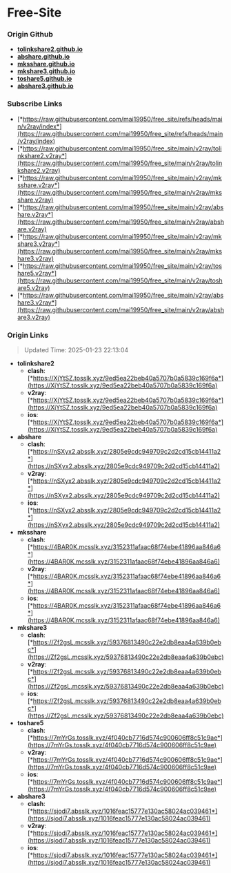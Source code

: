 # Free-Site

### Origin Github

- [**tolinkshare2.github.io**](https://github.com/tolinkshare2/tolinkshare2.github.io)
- [**abshare.github.io**](https://github.com/abshare/abshare.github.io)
- [**mksshare.github.io**](https://github.com/mksshare/mksshare.github.io)
- [**mkshare3.github.io**](https://github.com/mkshare3/mkshare3.github.io)
- [**toshare5.github.io**](https://github.com/toshare5/toshare5.github.io)
- [**abshare3.github.io**](https://github.com/abshare3/abshare3.github.io)

### Subscribe Links

- [*https://raw.githubusercontent.com/mai19950/free_site/refs/heads/main/v2ray/index*](https://raw.githubusercontent.com/mai19950/free_site/refs/heads/main/v2ray/index)
- [*https://raw.githubusercontent.com/mai19950/free_site/main/v2ray/tolinkshare2.v2ray*](https://raw.githubusercontent.com/mai19950/free_site/main/v2ray/tolinkshare2.v2ray)
- [*https://raw.githubusercontent.com/mai19950/free_site/main/v2ray/mksshare.v2ray*](https://raw.githubusercontent.com/mai19950/free_site/main/v2ray/mksshare.v2ray)
- [*https://raw.githubusercontent.com/mai19950/free_site/main/v2ray/abshare.v2ray*](https://raw.githubusercontent.com/mai19950/free_site/main/v2ray/abshare.v2ray)
- [*https://raw.githubusercontent.com/mai19950/free_site/main/v2ray/mkshare3.v2ray*](https://raw.githubusercontent.com/mai19950/free_site/main/v2ray/mkshare3.v2ray)
- [*https://raw.githubusercontent.com/mai19950/free_site/main/v2ray/toshare5.v2ray*](https://raw.githubusercontent.com/mai19950/free_site/main/v2ray/toshare5.v2ray)
- [*https://raw.githubusercontent.com/mai19950/free_site/main/v2ray/abshare3.v2ray*](https://raw.githubusercontent.com/mai19950/free_site/main/v2ray/abshare3.v2ray)

### Origin Links

> Updated Time: 2025-01-23 22:13:04

- **tolinkshare2**
  - **clash**: [*https://XjYtSZ.tosslk.xyz/9ed5ea22beb40a5707b0a5839c169f6a*](https://XjYtSZ.tosslk.xyz/9ed5ea22beb40a5707b0a5839c169f6a)
  - **v2ray**: [*https://XjYtSZ.tosslk.xyz/9ed5ea22beb40a5707b0a5839c169f6a*](https://XjYtSZ.tosslk.xyz/9ed5ea22beb40a5707b0a5839c169f6a)
  - **ios**: [*https://XjYtSZ.tosslk.xyz/9ed5ea22beb40a5707b0a5839c169f6a*](https://XjYtSZ.tosslk.xyz/9ed5ea22beb40a5707b0a5839c169f6a)
- **abshare**
  - **clash**: [*https://nSXyx2.absslk.xyz/2805e9cdc949709c2d2cd15cb14411a2*](https://nSXyx2.absslk.xyz/2805e9cdc949709c2d2cd15cb14411a2)
  - **v2ray**: [*https://nSXyx2.absslk.xyz/2805e9cdc949709c2d2cd15cb14411a2*](https://nSXyx2.absslk.xyz/2805e9cdc949709c2d2cd15cb14411a2)
  - **ios**: [*https://nSXyx2.absslk.xyz/2805e9cdc949709c2d2cd15cb14411a2*](https://nSXyx2.absslk.xyz/2805e9cdc949709c2d2cd15cb14411a2)
- **mksshare**
  - **clash**: [*https://4BAR0K.mcsslk.xyz/3152311afaac68f74ebe41896aa846a6*](https://4BAR0K.mcsslk.xyz/3152311afaac68f74ebe41896aa846a6)
  - **v2ray**: [*https://4BAR0K.mcsslk.xyz/3152311afaac68f74ebe41896aa846a6*](https://4BAR0K.mcsslk.xyz/3152311afaac68f74ebe41896aa846a6)
  - **ios**: [*https://4BAR0K.mcsslk.xyz/3152311afaac68f74ebe41896aa846a6*](https://4BAR0K.mcsslk.xyz/3152311afaac68f74ebe41896aa846a6)
- **mkshare3**
  - **clash**: [*https://Zf2gsL.mcsslk.xyz/59376813490c22e2db8eaa4a639b0ebc*](https://Zf2gsL.mcsslk.xyz/59376813490c22e2db8eaa4a639b0ebc)
  - **v2ray**: [*https://Zf2gsL.mcsslk.xyz/59376813490c22e2db8eaa4a639b0ebc*](https://Zf2gsL.mcsslk.xyz/59376813490c22e2db8eaa4a639b0ebc)
  - **ios**: [*https://Zf2gsL.mcsslk.xyz/59376813490c22e2db8eaa4a639b0ebc*](https://Zf2gsL.mcsslk.xyz/59376813490c22e2db8eaa4a639b0ebc)
- **toshare5**
  - **clash**: [*https://7mYrGs.tosslk.xyz/4f040cb7716d574c900606ff8c51c9ae*](https://7mYrGs.tosslk.xyz/4f040cb7716d574c900606ff8c51c9ae)
  - **v2ray**: [*https://7mYrGs.tosslk.xyz/4f040cb7716d574c900606ff8c51c9ae*](https://7mYrGs.tosslk.xyz/4f040cb7716d574c900606ff8c51c9ae)
  - **ios**: [*https://7mYrGs.tosslk.xyz/4f040cb7716d574c900606ff8c51c9ae*](https://7mYrGs.tosslk.xyz/4f040cb7716d574c900606ff8c51c9ae)
- **abshare3**
  - **clash**: [*https://sjodi7.absslk.xyz/1016feac15777e130ac58024ac039461*](https://sjodi7.absslk.xyz/1016feac15777e130ac58024ac039461)
  - **v2ray**: [*https://sjodi7.absslk.xyz/1016feac15777e130ac58024ac039461*](https://sjodi7.absslk.xyz/1016feac15777e130ac58024ac039461)
  - **ios**: [*https://sjodi7.absslk.xyz/1016feac15777e130ac58024ac039461*](https://sjodi7.absslk.xyz/1016feac15777e130ac58024ac039461)
